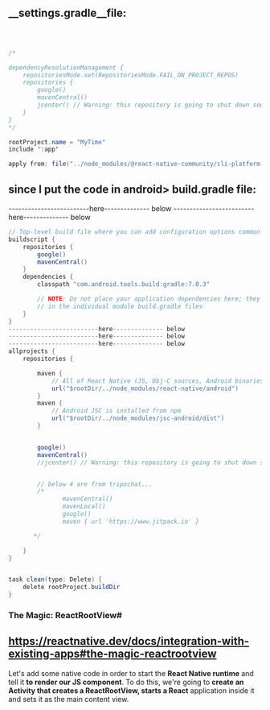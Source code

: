 


## __settings.gradle__file:

```java



/*

dependencyResolutionManagement {
    repositoriesMode.set(RepositoriesMode.FAIL_ON_PROJECT_REPOS)
    repositories {
        google()
        mavenCentral()
        jcenter() // Warning: this repository is going to shut down soon
    }
}
*/

rootProject.name = "MyTime"
include ':app'

apply from: file("../node_modules/@react-native-community/cli-platform-android/native_modules.gradle"); applyNativeModulesSettingsGradle(settings)


```

## since I put the code in android> build.gradle file:
-------------------------here-------------- below
-------------------------here-------------- below

```java
// Top-level build file where you can add configuration options common to all sub-projects/modules.
buildscript {
    repositories {
        google()
        mavenCentral()
    }
    dependencies {
        classpath "com.android.tools.build:gradle:7.0.3"

        // NOTE: Do not place your application dependencies here; they belong
        // in the individual module build.gradle files
    }
}
-------------------------here-------------- below
-------------------------here-------------- below
-------------------------here-------------- below
allprojects {
    repositories {

        maven {
            // All of React Native (JS, Obj-C sources, Android binaries) is installed from npm
            url("$rootDir/../node_modules/react-native/android")
        }
        maven {
            // Android JSC is installed from npm
            url("$rootDir/../node_modules/jsc-android/dist")
        }


        google()
        mavenCentral()
        //jcenter() // Warning: this repository is going to shut down soon


        // below 4 are from tripzchat...
        /*
               mavenCentral()
               mavenLocal()
               google()
               maven { url 'https://www.jitpack.io' }

       */

    }
}


task clean(type: Delete) {
    delete rootProject.buildDir
}
```



### The Magic: ReactRootView#

## https://reactnative.dev/docs/integration-with-existing-apps#the-magic-reactrootview


Let's add some native code in order to start the **React Native runtime** and tell it **to render our JS component**. To do this, we're going to **create an Activity that creates a ReactRootView, starts a React** application inside it and sets it as the main content view.